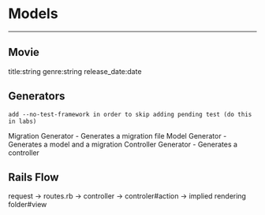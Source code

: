 # Models

---

## Movie

title:string
genre:string
release_date:date

## Generators

```
add --no-test-framework in order to skip adding pending test (do this in labs)
```

Migration Generator - Generates a migration file
Model Generator - Generates a model and a migration
Controller Generator - Generates a controller

## Rails Flow

request -> routes.rb -> controller -> controler#action
-> implied rendering folder#view
